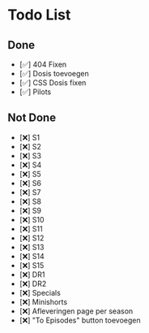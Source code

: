 # Todo List

## Done
- [✅] 404 Fixen
- [✅] Dosis toevoegen
- [✅] CSS Dosis fixen
- [✅] Pilots

## Not Done
- [❌] S1
- [❌] S2
- [❌] S3
- [❌] S4
- [❌] S5
- [❌] S6
- [❌] S7
- [❌] S8
- [❌] S9
- [❌] S10
- [❌] S11
- [❌] S12
- [❌] S13
- [❌] S14
- [❌] S15
- [❌] DR1
- [❌] DR2
- [❌] Specials
- [❌] Minishorts
- [❌] Afleveringen page per season
- [❌] "To Episodes" button toevoegen